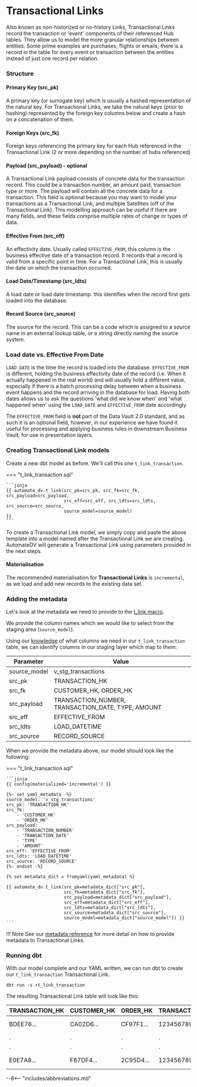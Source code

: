 # Transactional Links

Also known as non-historized or no-history Links, Transactional Links record the transaction or 'event' components of 
their referenced Hub tables. They allow us to model the more granular relationships between entities. Some prime examples
are purchases, flights or emails; there is a record in the table for every event or transaction between the entities 
instead of just one record per relation.

### Structure

#### Primary Key (src_pk)
A primary key (or surrogate key) which is usually a hashed representation of the natural key. 
For Transactional Links, we take the natural keys (prior to hashing) represented by the foreign key columns below 
and create a hash on a concatenation of them. 

#### Foreign Keys (src_fk)
Foreign keys referencing the primary key for each Hub referenced in the Transactional Link (2 or more depending on the number of hubs 
referenced) 

#### Payload (src_payload) - optional
A Transactional Link payload consists of concrete data for the transaction record. This could be
a transaction number, an amount paid, transaction type or more. The payload will contain all the
concrete data for a transaction. This field is optional because you may want to model your transactions as a Transactional Link, and multiple Satellites (off of the Transactional Link).
This modelling approach can be useful if there are many fields, and these fields comprise multiple rates of change or types of data.

#### Effective From (src_eff)
An effectivity date. Usually called `EFFECTIVE_FROM`, this column is the business effective date of a 
transaction record. It records that a record is valid from a specific point in time. For a Transactional Link, this
is usually the date on which the transaction occurred. 

#### Load Date/Timestamp (src_ldts)
A load date or load date timestamp. this identifies when the record first gets loaded into the database.

#### Record Source (src_source)
The source for the record. This can be a code which is assigned to a source name in an external lookup table, 
or a string directly naming the source system.

### Load date vs. Effective From Date
`LOAD_DATE` is the time the record is loaded into the database. `EFFECTIVE_FROM` is different, 
holding the business effectivity date of the record (i.e. When it actually happened in the real world) and will usually 
hold a different value, especially if there is a batch processing delay between when a business event happens and the 
record arriving in the database for load. Having both dates allows us to ask the questions 'what did we know when' 
and 'what happened when' using the `LOAD_DATE` and `EFFECTIVE_FROM` date accordingly. 

The `EFFECTIVE_FROM` field is **not** part of the Data Vault 2.0 standard, and as such it is an optional field, however,
in our experience we have found it useful for processing and applying business rules in downstream Business Vault, for 
use in presentation layers.

### Creating Transactional Link models

Create a new dbt model as before. We'll call this one `t_link_transaction`. 

=== "t_link_transaction.sql"

    ```jinja
    {{ automate_dv.t_link(src_pk=src_pk, src_fk=src_fk, src_payload=src_payload,
                          src_eff=src_eff, src_ldts=src_ldts, src_source=src_source,
                          source_model=source_model)                                 }}
    ```

To create a Transactional Link model, we simply copy and paste the above template into a model named after the Transactional Link we
are creating. AutomateDV will generate a Transactional Link using parameters provided in the next steps.

#### Materialisation

The recommended materialisation for **Transactional Links** is `incremental`, as we load and add new records to the existing data set.

### Adding the metadata

Let's look at the metadata we need to provide to the [t_link macro](../macros/index.md#t_link).

We provide the column names which we would like to select from the staging area (`source_model`).

Using our [knowledge](#structure) of what columns we need in our `t_link_transaction` table, we can identify columns in our
staging layer which map to them:

| Parameter    | Value                                              |
|--------------|----------------------------------------------------|
| source_model | v_stg_transactions                                 |
| src_pk       | TRANSACTION_HK                                     |
| src_fk       | CUSTOMER_HK, ORDER_HK                              |
| src_payload  | TRANSACTION_NUMBER, TRANSACTION_DATE, TYPE, AMOUNT |
| src_eff      | EFFECTIVE_FROM                                     |
| src_ldts     | LOAD_DATETIME                                      |
| src_source   | RECORD_SOURCE                                      |

When we provide the metadata above, our model should look like the following:

=== "t_link_transaction.sql"

    ```jinja
    {{ config(materialized='incremental') }}
    
    {%- set yaml_metadata -%}
    source_model: 'v_stg_transactions'
    src_pk: 'TRANSACTION_HK'
    src_fk: 
        - 'CUSTOMER_HK'
        - 'ORDER_HK'
    src_payload:
        - 'TRANSACTION_NUMBER'
        - 'TRANSACTION_DATE'
        - 'TYPE'
        - 'AMOUNT'
    src_eff: 'EFFECTIVE_FROM'
    src_ldts: 'LOAD_DATETIME'
    src_source: 'RECORD_SOURCE'
    {%- endset -%}
    
    {% set metadata_dict = fromyaml(yaml_metadata) %}
    
    {{ automate_dv.t_link(src_pk=metadata_dict["src_pk"],
                          src_fk=metadata_dict["src_fk"],
                          src_payload=metadata_dict["src_payload"],
                          src_eff=metadata_dict["src_eff"],
                          src_ldts=metadata_dict["src_ldts"],
                          src_source=metadata_dict["src_source"],
                          source_model=metadata_dict["source_model"]) }}
    ```

!!! Note
    See our [metadata reference](../metadata.md#transactional-links) for more detail on how to provide metadata to 
    Transactional Links.

### Running dbt

With our model complete and our YAML written, we can run dbt to create our `t_link_transaction` Transactional Link.

`dbt run -s +t_link_transaction`

The resulting Transactional Link table will look like this:

| TRANSACTION_HK | CUSTOMER_HK | ORDER_HK  | TRANSACTION_NUMBER | TYPE | AMOUNT | EFFECTIVE_FROM | LOAD_DATETIME           | SOURCE |
|----------------|-------------|-----------|--------------------|------|--------|----------------|-------------------------|--------|
| BDEE76...      | CA02D6...   | CF97F1... | 123456789101       | CR   | 100.00 | 1993-01-28     | 1993-01-01 00:00:00.000 | 2      |
| .              | .           | .         | .                  | .    | .      | .              | .                       | 2      |
| .              | .           | .         | .                  | .    | .      | .              | .                       | 2      |
| E0E7A8...      | F67DF4...   | 2C95D4... | 123456789104       | CR   | 678.23 | 1993-01-28     | 1993-01-01 00:00:00.000 | 2      |

--8<-- "includes/abbreviations.md"